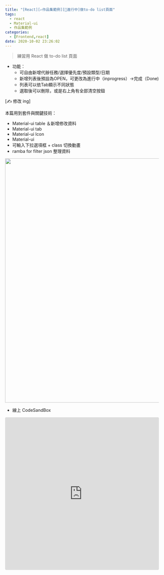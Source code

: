 ```yaml
---
title: "[React][✍作品集範例][🚧進行中]做to-do list頁面"
tags:
  - react
  - Material-ui
  - 作品集範例
categories:
  - [Frontend,react]
date: 2020-10-02 23:26:02
---
```


> 練習用 React 做 to-do list 頁面

- 功能：
  - 可自由新增代辦任務/選擇優先度/預設類型/日期
  - 新增列表後預設為OPEN，可更改為進行中（inprogress）->完成（Done)
  - 列表可以依Tab顯示不同狀態
  - 選取後可以刪除，或是右上角有全部清空按鈕

[✍ 修改 ing]

<!--more-->

本篇用到套件與關鍵技術：

- Material-ui table ＆新增修改資料
- Material-ui tab
- Material-ui Icon
- Material-ui
- 可輸入下拉選項框 + class 切換動畫
- ramba for filter json 整理資料

<div style="display:flex">
  <img  src="/images/post/todo.gif" width="800px" />
  </div>

- 線上 CodeSandBox
<iframe src="https://codesandbox.io/embed/elastic-brown-t7it8?autoresize=1&fontsize=14&hidenavigation=1&theme=dark&view=preview"
     style="width:100%; height:500px; border:0; border-radius: 4px; overflow:hidden;"
     title="elastic-brown-t7it8"
     allow="accelerometer; ambient-light-sensor; camera; encrypted-media; geolocation; gyroscope; hid; microphone; midi; payment; usb; vr; xr-spatial-tracking"
     sandbox="allow-forms allow-modals allow-popups allow-presentation allow-same-origin allow-scripts"
   ></iframe>


